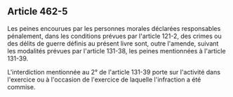 Article 462-5
----
Les peines encourues par les personnes morales déclarées responsables
pénalement, dans les conditions prévues par l'article 121-2, des crimes ou des
délits de guerre définis au présent livre sont, outre l'amende, suivant les
modalités prévues par l'article 131-38, les peines mentionnées à l'article
131-39.

L'interdiction mentionnée au 2° de l'article 131-39 porte sur l'activité dans
l'exercice ou à l'occasion de l'exercice de laquelle l'infraction a été commise.
